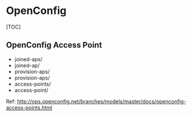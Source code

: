 <h1>OpenConfig</h1>

[TOC]

## OpenConfig Access Point

- joined-aps/
- joined-ap/
- provision-aps/
- provision-aps/
- access-points/
- access-point/

Ref: http://ops.openconfig.net/branches/models/master/docs/openconfig-access-points.html

